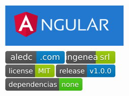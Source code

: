 ![Angular](https://github.com/aledc7/Angular/blob/master/resources/angular.png?raw=true)


[![aledc.tk](https://github.com/aledc7/Scrum-Certification/blob/master/recursos/aledc.com.svg)](https://aledc.tk)
[![ingenea.com.ar](https://github.com/aledc7/Scrum-Certification/blob/master/recursos/ingenea.svg)](http://ingenea.com.ar)
[![License](https://github.com/aledc7/Scrum-Certification/blob/master/recursos/mit-license.svg)](https://aledc.com)
[![GitHub release](https://github.com/aledc7/Scrum-Certification/blob/master/recursos/release.svg)](https://aledc.com)
[![Dependencies](https://github.com/aledc7/Scrum-Certification/blob/master/recursos/dependencias-none.svg)](https://aledc.com)

